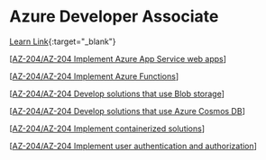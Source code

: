 # Azure Developer Associate


[Learn Link](https://learn.microsoft.com/en-us/credentials/certifications/azure-developer/){:target="_blank"}

[[AZ-204/AZ-204 Implement Azure App Service web apps]]

[[AZ-204/AZ-204 Implement Azure Functions]]

[[AZ-204/AZ-204 Develop solutions that use Blob storage]]

[[AZ-204/AZ-204 Develop solutions that use Azure Cosmos DB]]

[[AZ-204/AZ-204 Implement containerized solutions]]

[[AZ-204/AZ-204 Implement user authentication and authorization]]

[//begin]: # "Autogenerated link references for markdown compatibility"
[AZ-204/AZ-204 Implement Azure App Service web apps]: AZ-204%2FAZ-204%20Implement%20Azure%20App%20Service%20web%20apps "AZ-204 Implement Azure App Service web apps"
[AZ-204/AZ-204 Implement Azure Functions]: AZ-204%2FAZ-204%20Implement%20Azure%20Functions "AZ-204 Implement Azure Functions"
[AZ-204/AZ-204 Develop solutions that use Blob storage]: AZ-204%2FAZ-204%20Develop%20solutions%20that%20use%20Blob%20storage "AZ-204 Develop solutions that use Blob storage"
[AZ-204/AZ-204 Develop solutions that use Azure Cosmos DB]: AZ-204%2FAZ-204%20Develop%20solutions%20that%20use%20Azure%20Cosmos%20DB "AZ-204 Develop solutions that use Azure Cosmos DB"
[AZ-204/AZ-204 Implement containerized solutions]: AZ-204%2FAZ-204%20Implement%20containerized%20solutions "Implement containerized solutions"
[AZ-204/AZ-204 Implement user authentication and authorization]: AZ-204%2FAZ-204%20Implement%20user%20authentication%20and%20authorization "AZ-204 Implement user authentication and authorization"
[//end]: # "Autogenerated link references"

